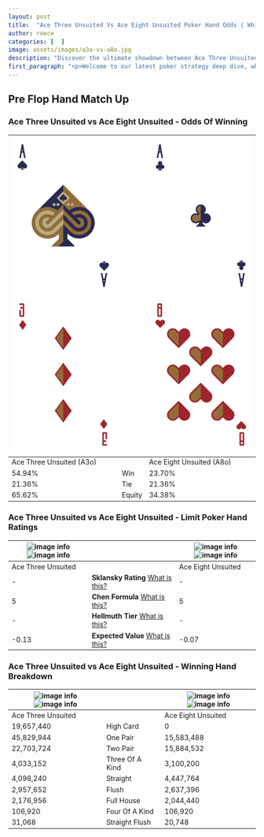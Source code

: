 ```yaml
---
layout: post
title:  "Ace Three Unsuited Vs Ace Eight Unsuited Poker Hand Odds | Which Is The Better Hand In Poker? A Complete Guide"
author: reece
categories: [  ]
image: assets/images/a3o-vs-a8o.jpg
description: "Discover the ultimate showdown between Ace Three Unsuited and Ace Eight Unsuited in poker! Uncover the odds, strategies, and scenarios where one hand triumphs over the other. Get ready to up your poker game with this thrilling analysis."
first_paragraph: "<p>Welcome to our latest poker strategy deep dive, where we're pitting two distinct hands against each other in a high-stakes showdown: Ace Three Unsuited vs Ace Eight Unsuited.</p><p>In the dynamic world of poker, every decision counts, and knowing which hand holds the upper hand is key to your success at the table.</p><p>In this article, we'll dissect these two hands, explore the scenarios where one dominates the other, and equip you with the knowledge to make strategic choices that can tip the odds in your favor.</p><p>Get ready to unravel the intriguing dynamics of these poker hands and elevate your game to new heights.</p>"
---
```




[comment]: # (sp0)

## Pre Flop Hand Match Up

<div class="table hand-ratings" markdown="1"> 



### Ace Three Unsuited vs Ace Eight Unsuited - Odds Of Winning


    
| ![image info](assets/images/hand1/a.png) ![image info](assets/images/hand1/3o.png) |  | ![image info](assets/images/hand2/a.png) ![image info](assets/images/hand2/8o.png) |
| -------- | -------- | -------- |
| Ace Three Unsuited (A3o) |  | Ace Eight Unsuited (A8o) |
| 54.94% | Win | 23.70% |
| 21.36% | Tie | 21.36% |
| 65.62% | Equity | 34.38% |




[comment]: # (sp1)



### Ace Three Unsuited vs Ace Eight Unsuited - Limit Poker Hand Ratings


    
| ![image info](https://www.riverpairs.com/assets/images/hand1/a.png) ![image info](https://www.riverpairs.com/assets/images/hand1/3o.png) |  | ![image info](https://www.riverpairs.com/assets/images/hand2/a.png) ![image info](https://www.riverpairs.com/assets/images/hand2/8o.png) |
| -------- | -------- | -------- |
| Ace Three Unsuited |  | Ace Eight Unsuited |
| - | **Sklansky Rating** [What is this?](/sklansky-rating-explained) | - |
| 5 | **Chen Formula** [What is this?](/chen-formula-explained) | 5 |
| - | **Hellmuth Tier** [What is this?](/Hellmuth-tier-explained) | - |
| -0.13 | **Expected Value** [What is this?](/expected-value-explained) | -0.07 |




[comment]: # (sp2)



### Ace Three Unsuited vs Ace Eight Unsuited - Winning Hand Breakdown


    
| ![image info](https://www.riverpairs.com/assets/images/hand1/a.png) ![image info](https://www.riverpairs.com/assets/images/hand1/3o.png) |  | ![image info](https://www.riverpairs.com/assets/images/hand2/a.png) ![image info](https://www.riverpairs.com/assets/images/hand2/8o.png) |
| -------- | -------- | -------- |
| Ace Three Unsuited |  | Ace Eight Unsuited |
| 19,657,440 | High Card | 0 |
| 45,829,944 | One Pair | 15,583,488 |
| 22,703,724 | Two Pair | 15,884,532 |
| 4,033,152 | Three Of A Kind | 3,100,200 |
| 4,098,240 | Straight | 4,447,764 |
| 2,957,652 | Flush | 2,637,396 |
| 2,176,956 | Full House | 2,044,440 |
| 106,920 | Four Of A Kind | 106,920 |
| 31,068 | Straight Flush | 20,748 |




[comment]: # (sp3)



</div>

[comment]: # (sp4)



[comment]: # (sp5)

